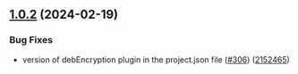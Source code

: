 ## [1.0.2](https://github.com/rudderlabs/rudder-sdk-react-native/compare/rudder-plugin-db-encryption-react-native@1.0.1...rudder-plugin-db-encryption-react-native@1.0.2) (2024-02-19)

### Bug Fixes

- version of debEncryption plugin in the project.json file ([#306](https://github.com/rudderlabs/rudder-sdk-react-native/issues/306)) ([2152465](https://github.com/rudderlabs/rudder-sdk-react-native/commit/2152465a898af102821dee4cf71c09021b646d85))
